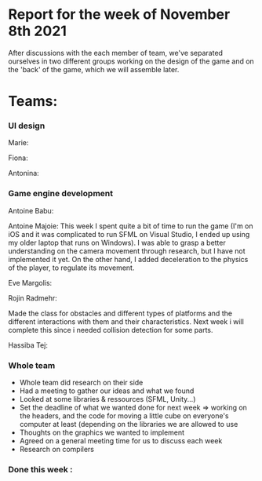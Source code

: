 #  Report for the week of November 8th 2021
After discussions with the each member of team, we've separated ourselves in two different groups working on the design of the game and on the 'back' of the game, which we will assemble later.

# Teams:

### UI design 

Marie:




Fiona:




Antonina:



### Game engine development
Antoine Babu:




Antoine Majoie:
This week I spent quite a bit of time to run the game (I'm on iOS and it was complicated to run SFML on Visual Studio, I ended up using my older laptop that runs on Windows). I was able to grasp a better understanding on the camera movement through research, but I have not implemented it yet. On the other hand, I added deceleration to the physics of the player, to regulate its movement.




Eve Margolis:





Rojin Radmehr:

Made the class for obstacles and different types of platforms and the different interactions with them and their characteristics.
Next week i will complete this since i needed collision detection for some parts.


Hassiba Tej:

  
### Whole team
- Whole team did research on their side
- Had a meeting to gather our ideas and what we found
- Looked at some libraries & ressources (SFML, Unity...)
- Set the deadline of what we wanted done for next week => working on the headers, and the code for moving a little cube on everyone's computer at least (depending on the libraries we are allowed to use
- Thoughts on the graphics we wanted to implement
- Agreed on a general meeting time for us to discuss each week
- Research on compilers 

### Done this week :
  




